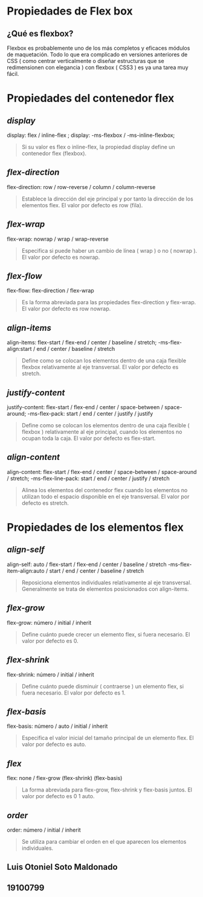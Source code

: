 # Propiedades de Flex box

## ¿Qué es flexbox?

 Flexbox es probablemente uno de los más completos y eficaces módulos de maquetación. 
 Todo lo que era complicado en versiones anteriores de CSS ( como centrar verticalmente 
 o diseñar estructuras que se redimensionen con elegancia ) con flexbox ( CSS3 ) es ya 
 una tarea muy fácil.

# Propiedades del contenedor flex
 ## *display*
display: flex  / inline-flex ;
display: -ms-flexbox / -ms-inline-flexbox;
> Si su valor es flex o inline-flex, la propiedad display define un contenedor flex (flexbox).
 ## *flex-direction*
 flex-direction: row / row-reverse / column / column-reverse
> Establece la dirección del eje principal y por tanto la dirección de los elementos flex.
El valor por defecto es row (fila).
 ## *flex-wrap*
 flex-wrap: nowrap / wrap / wrap-reverse
> Especifica si puede haber un cambio de línea ( wrap ) o no ( nowrap ).
El valor por defecto es nowrap.
 ## *flex-flow*
 flex-flow: flex-direction / flex-wrap
> Es la forma abreviada para las propiedades flex-direction y flex-wrap.
El valor por defecto es row nowrap.
 ## *align-items*
 align-items: flex-start / flex-end / center / baseline / stretch;
-ms-flex-align:start / end / center / baseline / stretch
> Define como se colocan los elementos dentro de una caja flexible flexbox relativamente al eje transversal.
El valor por defecto es stretch.
 ## *justify-content*
 justify-content: flex-start / flex-end / center / space-between / space-around;
-ms-flex-pack: start / end / center / justify / justify
> Define como se colocan los elementos dentro de una caja flexible ( flexbox ) relativamente al eje principal, cuando los elementos no ocupan toda la caja.
El valor por defecto es flex-start.
## *align-content*
 align-content: flex-start / flex-end / center / space-between / space-around / stretch;
-ms-flex-line-pack: start / end / center / justify / stretch
> Alinea los elementos del contenedor flex cuando los elementos no utilizan todo el espacio disponible en el eje transversal.
El valor por defecto es stretch.

# Propiedades de los elementos flex
 ## *align-self*
 align-self: auto / flex-start / flex-end / center / baseline / stretch
-ms-flex-item-align:auto / start / end / center / baseline / stretch
> Reposiciona elementos individuales relativamente al eje transversal. Generalmente se trata de elementos posicionados con align-items.
 ## *flex-grow*
 flex-grow: número / initial / inherit
 > Define cuánto puede crecer un elemento flex, si fuera necesario.
El valor por defecto es 0.
 ## *flex-shrink*
 flex-shrink: número / initial / inherit
 > Define cuánto puede disminuir ( contraerse ) un elemento flex, si fuera necesario.
El valor por defecto es 1.
 ## *flex-basis*
 flex-basis: número / auto / initial / inherit
 > Especifica el valor inicial del tamaño principal de un elemento flex.
El valor por defecto es auto.
 ## *flex*
 flex: none / flex-grow (flex-shrink) (flex-basis)
 > La forma abreviada para flex-grow, flex-shrink y flex-basis juntos.
El valor por defecto es 0 1 auto.
 ## *order*
 order: número / initial / inherit
 > Se utiliza para cambiar el orden en el que aparecen los elementos individuales.

## Luis Otoniel Soto Maldonado
## 19100799